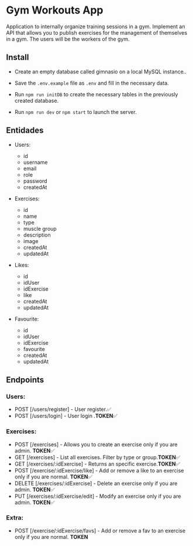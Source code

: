 # Gym Workouts App

Application to internally organize training sessions in a gym.
Implement an API that allows you to publish exercises for the management of
themselves in a gym. The users will be the workers of the gym.

## Install

-   Create an empty database called gimnasio on a local MySQL instance..

-   Save the `.env.example` file as `.env` and fill in the necessary data.

-   Run `npm run initDB` to create the necessary tables in the previously created database.

-   Run `npm run dev` or `npm start` to launch the server.

## Entidades

-   Users:

    -   id
    -   username
    -   email
    -   role
    -   password
    -   createdAt

-   Exercises:

    -   id
    -   name
    -   type
    -   muscle group
    -   description
    -   image
    -   createdAt
    -   updatedAt

-   Likes:

    -   id
    -   idUser
    -   idExercise
    -   like
    -   createdAt
    -   updatedAt

-   Favourite:
    -   id
    -   idUser
    -   idExercise
    -   favourite
    -   createdAt
    -   updatedAt

## Endpoints

### Users:

-   POST [/users/register] - User register.✅
-   POST [/users/login] - User login .**TOKEN**✅

### Exercises:

-   POST [/exercises] - Allows you to create an exercise only if you are admin. **TOKEN**✅
-   GET [/exercises] - List all exercises. Filter by type or group.**TOKEN**✅
-   GET [/exercises/:idExercise] - Returns an specific exercise.**TOKEN**✅
-   POST [/exercise/:idExercise/like] - Add or remove a like to an exercise only if you are normal. **TOKEN**✅
-   DELETE [/exercises/:idExercise] - Delete an exercise only if you are admin. **TOKEN**✅
-   PUT [/exercises/:idExercise/edit] - Modify an exercise only if you are admin. **TOKEN**✅

### Extra:

-   POST [/exercise/:idExercise/favs] - Add or remove a fav to an exercise only if you are normal. **TOKEN**
